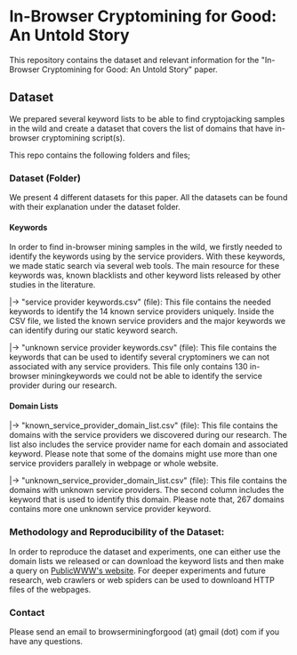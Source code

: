 # In-Browser Cryptomining for Good: An Untold Story

This repository contains the dataset and relevant information for the "In-Browser Cryptomining for Good: An Untold Story" paper.

## Dataset
We prepared several keyword lists to be able to find cryptojacking samples in the wild and create a dataset that covers the list of domains that have in-browser cryptomining script(s).



This repo contains the following folders and files;

### Dataset (Folder)
We present 4 different datasets for this paper. All the datasets can be found with their explanation under the dataset folder.

#### Keywords

In order to find in-browser mining samples in the wild, we firstly needed to identify the keywords using by the service providers. With these keywords, we made static search via several web tools. The main resource for these keywords was, known blacklists and other keyword lists released by other studies in the literature.


|-> "service provider keywords.csv" (file): This file contains the needed keywords to identify the 14 known service providers uniquely. Inside the CSV file, we listed the known service providers and the major keywords we can identify during our static keyword search.
 
|-> "unknown service provider keywords.csv" (file): This file contains the keywords that can be used to identify several cryptominers we can not associated with any service providers. This file only contains 130 in-browser miningkeywords we could not be able to identify the service provider during our research.
 
#### Domain Lists
 
 |->  "known_service_provider_domain_list.csv" (file): This file contains the domains with the service providers we discovered during our research. The list also includes the service provider name for each domain and associated keyword. Please note that some of the domains might use more than one service providers parallely in webpage or whole website.
 
 |-> "unknown_service_provider_domain_list.csv" (file): This file contains the domains with unknown service providers. The second column includes the keyword that is used to identify this domain. Please note that, 267 domains contains more one unknown service provider keyword.
 
 
 

### Methodology and Reproducibility of the Dataset:

In order to reproduce the dataset and experiments, one can either use the domain lists we released or can download the keyword lists and then make a query on [PublicWWW's website](https://publicwww.com/). For deeper experiments and future research, web crawlers or web spiders can be used to downloand HTTP files of the webpages.

### Contact

Please send an email to browserminingforgood (at) gmail (dot) com if you have any questions.

